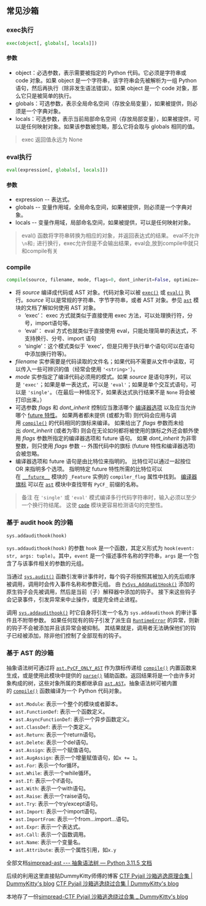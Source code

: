 ## 常见沙箱
### exec执行
```python
exec(object[, globals[, locals]])
```
#### 参数
- object：必选参数，表示需要被指定的 Python 代码。它必须是字符串或 code 对象。如果 object 是一个字符串，该字符串会先被解析为一组 Python 语句，然后再执行（除非发生语法错误）。如果 object 是一个 code 对象，那么它只是被简单的执行。
- globals：可选参数，表示全局命名空间（存放全局变量），如果被提供，则必须是一个字典对象。
- locals：可选参数，表示当前局部命名空间（存放局部变量），如果被提供，可以是任何映射对象。如果该参数被忽略，那么它将会取与 globals 相同的值。

>exec 返回值永远为 None

### eval执行
```python
eval(expression[, globals[, locals]])
```

#### 参数

- expression -- 表达式。
- globals -- 变量作用域，全局命名空间，如果被提供，则必须是一个字典对象。
- locals -- 变量作用域，局部命名空间，如果被提供，可以是任何映射对象。

>eval() 函数将字符串转换为相应的对象，并返回表达式的结果。
eval不允许`\n`和`;` 进行换行，exec允许但是不会输出结果，eval会,放到compile中就只和compile有关

### compile
```python
compile(source, filename, mode, flags=0, dont_inherit=False, optimize=-1)
```
- 将 _source_ 编译成代码或 AST 对象。代码对象可以被 [`exec()`](https://docs.python.org/zh-cn/3/library/functions.html?highlight=compile#exec "exec") 或 [`eval()`](https://docs.python.org/zh-cn/3/library/functions.html?highlight=compile#eval "eval") 执行。_source_ 可以是常规的字符串、字节字符串，或者 AST 对象。参见 [`ast`](https://docs.python.org/zh-cn/3/library/ast.html#module-ast "ast: Abstract Syntax Tree classes and manipulation.") 模块的文档了解如何使用 AST 对象。
	- ‘exec’： exec 方式就类似于直接使用 exec 方法，可以处理换行符，分号，import语句等。
	- ‘eval’： eval 方式也就类似于直接使用 eval，只能处理简单的表达式，不支持换行、分号、import 语句
	- ‘single’：这个模式类似于 ‘exec’，但是只用于执行单个语句(可以在语句中添加换行符等)。
- _filename_ 实参需要是代码读取的文件名；如果代码不需要从文件中读取，可以传入一些可辨识的值（经常会使用 `'<string>'`）。
- _mode_ 实参指定了编译代码必须用的模式。如果 _source_ 是语句序列，可以是 `'exec'`；如果是单一表达式，可以是 `'eval'`；如果是单个交互式语句，可以是 `'single'`。（在最后一种情况下，如果表达式执行结果不是 `None` 将会被打印出来。）
- 可选参数 _flags_ 和 _dont_inherit_ 控制应当激活哪个 [编译器选项](https://docs.python.org/zh-cn/3/library/ast.html#ast-compiler-flags) 以及应当允许哪个 [future 特性](https://docs.python.org/zh-cn/3/reference/simple_stmts.html#future)。 如果两者都未提供 (或都为零) 则代码会应用与调用 [`compile()`](https://docs.python.org/zh-cn/3/library/functions.html?highlight=compile#compile "compile") 的代码相同的旗标来编译。 如果给出了 _flags_ 参数而未给出 _dont_inherit_ (或者为零) 则会在无论如何都将被使用的旗标之外还会额外使用 _flags_ 参数所指定的编译器选项和 future 语句。 如果 _dont_inherit_ 为非零整数，则只使用 _flags_ 参数 -- 外围代码中的旗标 (future 特性和编译器选项) 会被忽略。
- 编译器选项和 future 语句是由比特位来指明的。 比特位可以通过一起按位 OR 来指明多个选项。 指明特定 future 特性所需的比特位可以在 [`__future__`](https://docs.python.org/zh-cn/3/library/__future__.html#module-__future__ "__future__: Future statement definitions") 模块的 `_Feature` 实例的 `compiler_flag` 属性中找到。 [编译器旗标](https://docs.python.org/zh-cn/3/library/ast.html#ast-compiler-flags) 可以在 [`ast`](https://docs.python.org/zh-cn/3/library/ast.html#module-ast "ast: Abstract Syntax Tree classes and manipulation.") 模块中查找带有 `PyCF_` 前缀的名称。

>备注
在 `'single'` 或 `'eval'` 模式编译多行代码字符串时，输入必须以至少一个换行符结尾。 这使 [`code`](https://docs.python.org/zh-cn/3/library/code.html#module-code "code: Facilities to implement read-eval-print loops.") 模块更容易检测语句的完整性。

### 基于 audit hook 的沙箱
```python
sys.addaudithook(hook)
```
`sys.addaudithook(hook)` 的参数 `hook` 是一个函数，其定义形式为 `hook(event: str, args: tuple)`。其中，`event` 是一个描述事件名称的字符串，`args` 是一个包含了与该事件相关的参数的元组。

当通过 [`sys.audit()`](https://docs.python.org/zh-cn/3/library/sys.html?highlight=addaudithook#sys.audit "sys.audit") 函数引发审计事件时，每个钩子将按照其被加入的先后顺序被调用，调用时会传入事件名称和参数元组。 由 [`PySys_AddAuditHook()`](https://docs.python.org/zh-cn/3/c-api/sys.html#c.PySys_AddAuditHook "PySys_AddAuditHook") 添加的原生钩子会先被调用，然后是当前（子）解释器中添加的钩子。 接下来这些钩子会记录事件，引发异常来中止操作，或是完全终止进程。

调用 [`sys.addaudithook()`](https://docs.python.org/zh-cn/3/library/sys.html?highlight=addaudithook#sys.addaudithook "sys.addaudithook") 时它自身将引发一个名为 `sys.addaudithook` 的审计事件且不附带参数。 如果任何现有的钩子引发了派生自 [`RuntimeError`](https://docs.python.org/zh-cn/3/library/exceptions.html#RuntimeError "RuntimeError") 的异常，则新的钩子不会被添加并且该异常会被抑制。 其结果就是，调用者无法确保他们的钩子已经被添加，除非他们控制了全部现有的钩子。

### 基于 AST 的沙箱

抽象语法树可通过将 [`ast.PyCF_ONLY_AST`](https://docs.python.org/zh-cn/3/library/ast.html?highlight=ast#ast.PyCF_ONLY_AST "ast.PyCF_ONLY_AST") 作为旗标传递给 [`compile()`](https://docs.python.org/zh-cn/3/library/functions.html#compile "compile") 内置函数来生成，或是使用此模块中提供的 [`parse()`](https://docs.python.org/zh-cn/3/library/ast.html?highlight=ast#ast.parse "ast.parse") 辅助函数。返回结果将是一个由许多对象构成的树，这些对象所属的类都继承自 [`ast.AST`](https://docs.python.org/zh-cn/3/library/ast.html?highlight=ast#ast.AST "ast.AST")。抽象语法树可被内置的 [`compile()`](https://docs.python.org/zh-cn/3/library/functions.html#compile "compile") 函数编译为一个 Python 代码对象。

- `ast.Module`: 表示一个整个的模块或者脚本。
- `ast.FunctionDef`: 表示一个函数定义。
- `ast.AsyncFunctionDef`: 表示一个异步函数定义。
- `ast.ClassDef`: 表示一个类定义。
- `ast.Return`: 表示一个return语句。
- `ast.Delete`: 表示一个del语句。
- `ast.Assign`: 表示一个赋值语句。
- `ast.AugAssign`: 表示一个增量赋值语句，如`x += 1`。
- `ast.For`: 表示一个for循环。
- `ast.While`: 表示一个while循环。
- `ast.If`: 表示一个if语句。
- `ast.With`: 表示一个with语句。
- `ast.Raise`: 表示一个raise语句。
- `ast.Try`: 表示一个try/except语句。
- `ast.Import`: 表示一个import语句。
- `ast.ImportFrom`: 表示一个from…import…语句。
- `ast.Expr`: 表示一个表达式。
- `ast.Call`: 表示一个函数调用。
- `ast.Name`: 表示一个变量名。
- `ast.Attribute`: 表示一个属性引用，如`x.y`

全部文档[simpread-ast --- 抽象语法树 — Python 3.11.5 文档](文档/simpread-ast%20---%20抽象语法树%20—%20Python%203.11.5%20文档.md)


后续的利用这里直接贴DummyKitty师傅的博客
[CTF Pyjail 沙箱逃逸原理合集 | DummyKitty's blog](https://dummykitty.github.io/posts/python-%E6%B2%99%E7%AE%B1%E9%80%83%E9%80%B8%E5%8E%9F%E7%90%86/)
[CTF Pyjail 沙箱逃逸绕过合集 | DummyKitty's blog](https://dummykitty.github.io/posts/python-%E6%B2%99%E7%AE%B1%E9%80%83%E9%80%B8%E7%BB%95%E8%BF%87/)

本地存了一份[simpread-CTF Pyjail 沙箱逃逸绕过合集 _ DummyKitty's blog](大佬博客/simpread-CTF%20Pyjail%20沙箱逃逸绕过合集%20_%20DummyKitty's%20blog.md)